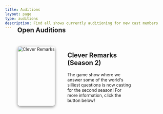 ```yaml
---
title: Auditions
layout: page
type: auditions
description: Find all shows currently auditioning for new cast members.
---
```


<style>
    hr.has-background-black {
        display: none;
    }

    h1.title {
        display: none;
    }
</style>

<section class="hero" id="featured">
    <div class="hero-body">
        <div class="container">
            <style>
                .box {
                    display: flex;
                    margin: 40px;
                    margin-bottom: -20px;
                }
                .image-featured img {
                    flex: 0 0 50%;
                    border-radius: 10px;
                    box-shadow: 0 4px 8px rgba(0, 0, 0, 0.4);
                    width: 100%;
                    height: auto;
                }
                .content {
                    flex: 0 0 50%;
                    padding: 0 40px;
                    margin-top: 18px;
                }
                h1 {
                    margin-top: -30px;
                }
                .content h2 {
                    margin-top: 0;
                }
                .content p {
                    margin-bottom: 10px;
                }
                .link {
                    display: block;
                    color: blue;
                    text-decoration: underline;
                }
                @media (max-width: 768px) {
                    .box {
                        flex-direction: column;
                        text-align: center;
                    }
                    .image-featured {
                        flex: 0 0 auto;
                        order: 2;
                        margin-bottom: 20px;
                    }
                    .content {
                        flex: 0 0 auto;
                        order: 1;
                        padding: 0;
                    }
                }
            </style>
            <div class="content has-text-centered">
                <h1>Open Auditions</h1>
            </div>
            <div class="box has-background-white-ter">
                <div class="image-featured">
                    <img src="https://cdn.scyted.tv/website-assets/show-banners/clever-remarks.jpg" alt="Clever Remarks">
                </div>
                <div class="content">
                    <h2>Clever Remarks (Season 2)</h2>
                    <p>The game show where we answer some of the world's silliest questions is now casting for the
                        second season! For more information, click the button below!</p>
                    <!-- Google Calendar Appointment Scheduling begin -->
<link href="https://calendar.google.com/calendar/scheduling-button-script.css" rel="stylesheet">
<script src="https://calendar.google.com/calendar/scheduling-button-script.js" async></script>
<script>
(function() {
  var target = document.currentScript;
  window.addEventListener('load', function() {
    calendar.schedulingButton.load({
      url: 'https://calendar.google.com/calendar/appointments/schedules/AcZssZ0zbN5WuTz94PFLlBzkchPcriaSvNnZzt7dGCituSAZUpFFmY0Z3n41Mmr5LagnX8FFIs7DMxSx?gv=true',
      color: '#039BE5',
      label: 'Schedule Audition',
      target,
    });
  });
})();
</script>
<!-- end Google Calendar Appointment Scheduling -->
                </div>
            </div>
        </div>
    </div>
</section>
